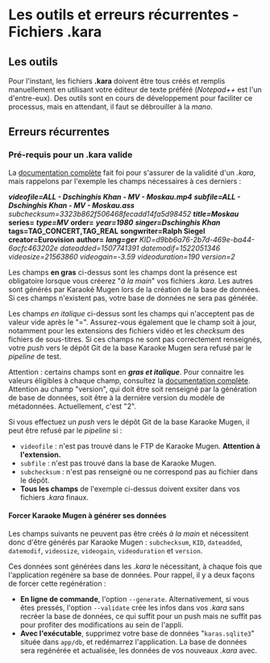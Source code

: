 # Les outils et erreurs récurrentes - Fichiers .kara

## Les outils

Pour l'instant, les fichiers **.kara** doivent être tous créés et remplis manuellement en utilisant votre éditeur de texte préféré (*Notepad++* est l'un d'entre-eux). Des outils sont en cours de développement pour faciliter ce processus, mais en attendant, il faut se débrouiller à la *mano*.

## Erreurs récurrentes

### Pré-requis pour un .kara valide
La [documentation complète](karafile.md) fait foi pour s'assurer de la validité d'un *.kara*, mais rappelons par l'exemple les champs nécessaires à ces derniers :

***videofile=ALL - Dschinghis Khan - MV - Moskau.mp4***
***subfile=ALL - Dschinghis Khan - MV - Moskau.ass***
*subchecksum=3323b862f506468fecadd14fa5d98452*
***title=Moskau***
**series=**
***type=MV***
**order=**
***year=1980***
***singer=Dschinghis Khan***
**tags=TAG_CONCERT,TAG_REAL**
**songwriter=Ralph Siegel**
**creator=Eurovision**
**author=**
***lang=ger***
*KID=d9bb6a76-2b7d-469e-ba44-6acfc463202e*
*dateadded=1507741391*
*datemodif=1522051346*
*videosize=21563860*
*videogain=-3.59*
*videoduration=190*
*version=2*

Les champs **en gras** ci-dessus sont les champs dont la présence est obligatoire lorsque vous créerez "*à la main*" vos fichiers *.kara*. Les autres sont générés par Karaoké Mugen lors de la création de la base de données. Si ces champs n'existent pas, votre base de données ne sera pas générée.

Les champs *en italique* ci-dessus sont les champs qui n'acceptent pas de valeur vide après le "=". Assurez-vous également que le champ soit à jour, notamment pour les extensions des fichiers vidéo et les *checksum* des fichiers de sous-titres. Si ces champs ne sont pas correctement renseignés, votre *push* vers le dépôt Git de la base Karaoke Mugen sera refusé par le *pipeline* de test.

Attention : certains champs sont en ***gras et italique***.
Pour connaìtre les valeurs éligibles à chaque champ, consultez la [documentation complète](karafile.md).
Attention au champ "version", qui doit être soit renseigné par la génération de base de données, soit être à la dernière version du modèle de métadonnées. Actuellement, c'est "2".

Si vous effectuez un *push* vers le dépôt Git de la base Karaoke Mugen, il peut être refusé par le *pipeline* si :
- `videofile` : n'est pas trouvé dans le FTP de Karaoke Mugen. **Attention à l'extension.**
- `subfile` : n'est pas trouvé dans la base de Karaoke Mugen.
- `subchecksum` : n'est pas renseigné ou ne correspond pas au fichier dans le dépôt.
- **Tous les champs** de l'exemple ci-dessus doivent exsiter dans vos fichiers *.kara* finaux. 

#### Forcer Karaoke Mugen à générer ses données

Les champs suivants ne peuvent pas être créés *à la main* et nécessitent donc d'être générés par Karaoke Mugen : ```subchecksum```, ```KID```, ```dateadded```, ```datemodif```, ```videosize```, ```videogain```, ```videoduration``` et ```version```.

Ces données sont générées dans les *.kara* le nécessitant, à chaque fois que l'application regénère sa base de données. Pour rappel, il y  a deux façons de forcer cette regénération :
- **En ligne de commande**, l'option ```--generate```. Alternativement, si vous êtes pressés, l'option ```--validate``` crée les infos dans vos *.kara* sans recréer la base de données, ce qui suffit pour un push mais ne suffit pas pour profiter des modifications au sein de l'appli.
- **Avec l'exécutable**, supprimez votre base de données "```karas.sqlite3```" située dans ```app/db```, et redémarrez l'application. La base de données sera regénérée et actualisée, les données de vos nouveaux *.kara* avec.

